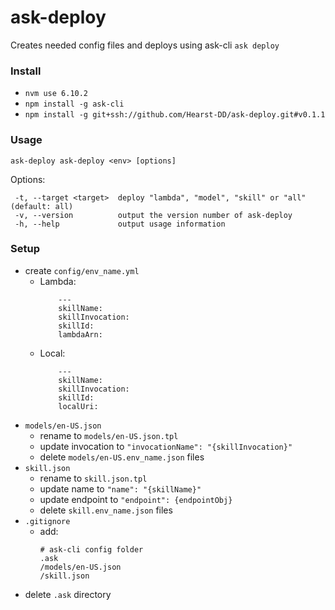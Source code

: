 # ask-deploy
Creates needed config files and deploys using ask-cli `ask deploy`

### Install
* `nvm use 6.10.2`
* `npm install -g ask-cli`
* `npm install -g git+ssh://github.com/Hearst-DD/ask-deploy.git#v0.1.1`

### Usage
`ask-deploy ask-deploy <env> [options]`

Options:
````
 -t, --target <target>  deploy "lambda", "model", "skill" or "all" (default: all)
 -v, --version          output the version number of ask-deploy
 -h, --help             output usage information
````

### Setup
* create  `config/env_name.yml`
    * Lambda:
        ````
            ---
            skillName: 
            skillInvocation: 
            skillId: 
            lambdaArn:
        ````
    * Local:
        ````
            ---
            skillName: 
            skillInvocation: 
            skillId: 
            localUri:
        ````
* `models/en-US.json`
    * rename to `models/en-US.json.tpl`
    * update invocation to `"invocationName": "{skillInvocation}"`
    * delete `models/en-US.env_name.json` files
* `skill.json`
    * rename to `skill.json.tpl`
    * update name to `"name": "{skillName}"`
    * update endpoint to `"endpoint": {endpointObj}`
     * delete `skill.env_name.json` files
* `.gitignore`
    * add:
        ````
        # ask-cli config folder
        .ask
        /models/en-US.json
        /skill.json
        ````
* delete `.ask` directory
